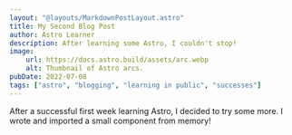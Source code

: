 ```yaml
---
layout: "@layouts/MarkdownPostLayout.astro"
title: My Second Blog Post
author: Astro Learner
description: After learning some Astro, I couldn't stop!
image:
    url: https://docs.astro.build/assets/arc.webp
    alt: Thumbnail of Astro arcs.
pubDate: 2022-07-08
tags: ["astro", "blogging", "learning in public", "successes"]
---
```

After a successful first week learning Astro, I decided to try some more. I wrote and imported a small component from memory!
